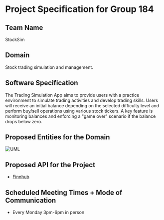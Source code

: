 # Project Specification for Group 184

## Team Name

StockSim

## Domain

Stock trading simulation and management.

## Software Specification

The Trading Simulation App aims to provide users with a practice environment to
simulate trading activities and develop trading skills. Users will receive an
initial balance depending on the selected difficulty level and perform buy/sell
operations using various stock tickers. A key feature is monitoring balances and
enforcing a "game over" scenario if the balance drops below zero.

## Proposed Entities for the Domain

![UML](/assets/images/uml.png)

## Proposed API for the Project

- [Finnhub](https://finnhub.io/)

## Scheduled Meeting Times + Mode of Communication

- Every Monday 3pm-6pm in person

